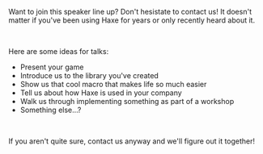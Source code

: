 Want to join this speaker line up? Don't hesistate to contact us! It doesn't matter if you've been using Haxe for years or only recently heard about it.

<br/>

Here are some ideas for talks:

* Present your game
* Introduce us to the library you've created
* Show us that cool macro that makes life so much easier
* Tell us about how Haxe is used in your company
* Walk us through implementing something as part of a workshop
* Something else...?

<br/>

If you aren't quite sure, contact us anyway and we'll figure out it together!

